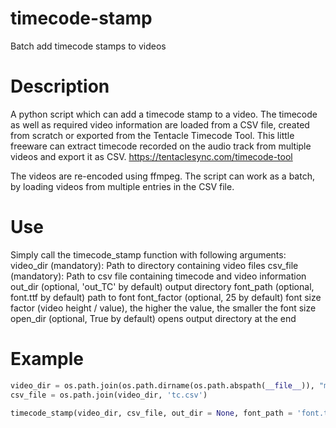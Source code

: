 # timecode-stamp
Batch add timecode stamps to videos

# Description
A python script which can add a timecode stamp to a video. The timecode as well as required video information are loaded from a CSV file, created from scratch or exported from the Tentacle Timecode Tool. This little freeware can extract timecode recorded on the audio track from multiple videos and export it as CSV.
https://tentaclesync.com/timecode-tool

The videos are re-encoded using ffmpeg. The script can work as a batch, by loading videos from multiple entries in the CSV file.

# Use
Simply call the timecode_stamp function with following arguments:
video_dir (mandatory): Path to directory containing video files
csv_file (mandatory): Path to csv file containing timecode and video information
out_dir (optional, 'out_TC' by default) output directory
font_path (optional, font.ttf by default) path to font
font_factor (optional, 25 by default) font size factor (video height / value), the higher the value, the smaller the font size
open_dir (optional, True by default) opens output directory at the end

# Example
```python
video_dir = os.path.join(os.path.dirname(os.path.abspath(__file__)), "medias")
csv_file = os.path.join(video_dir, 'tc.csv')

timecode_stamp(video_dir, csv_file, out_dir = None, font_path = 'font.ttf', font_factor = 25, open_dir = True)
```
